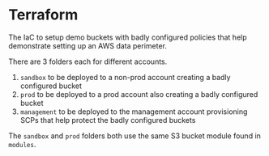 # Terraform

The IaC to setup demo buckets with badly configured policies that help demonstrate setting up an AWS data perimeter.

There are 3 folders each for different accounts.

1. `sandbox` to be deployed to a non-prod account creating a badly configured bucket
2. `prod` to be deployed to a prod account also creating a badly configured bucket
3. `management` to be deployed to the management account provisioning SCPs that help protect the badly configured buckets

The `sandbox` and `prod` folders both use the same S3 bucket module found in `modules`.

